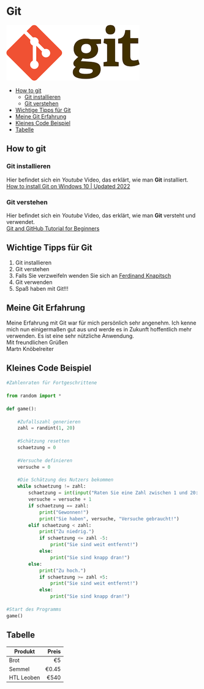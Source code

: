 # Git

<img alt="Git-Logo" src="/images/git.png">

- [How to git](#how_to_git)
	- [Git installieren](#install_git)
	- [Git verstehen](#understand_git)
- [Wichtige Tipps für Git](#important_hints_for_git)
- [Meine Git Erfahrung](#my_git_experience)
- [Kleines Code Beispiel](#small_code_example)
- [Tabelle](#table)

<a name="how_to_git"></a>
## How to git



<a name="install_git"></a>
### Git installieren
Hier befindet sich ein _Youtube_ Video, das erklärt, wie man **Git** installiert. <br>
[How to install Git on Windows 10 | Updated 2022](https://www.youtube.com/watch?v=cJTXh7g-uCM)

<a name="understand_git"></a>
### Git verstehen
Hier befindet sich ein _Youtube_ Video, das erklärt, wie man **Git** versteht und verwendet. <br>
[Git and GitHub Tutorial for Beginners](https://www.youtube.com/watch?v=tRZGeaHPoaw)

<a name="important_hints_for_git"></a>
## Wichtige Tipps für Git

1. Git installieren
2. Git verstehen
3. Falls Sie verzweifeln wenden Sie sich an [Ferdinand Knapitsch](https://www.knapitsch.at/)
4. Git verwenden
5. Spaß haben mit Git!!!

<a name="my_git_experience"></a>
## Meine Git Erfahrung

Meine Erfahrung mit Git war für mich persönlich sehr angenehm. Ich kenne mich nun einigermaßen gut aus und werde es in Zukunft hoffentlich mehr verwenden. Es ist eine sehr nützliche Anwendung. <br>
Mit freundlichen Grüßen <br>
Martn Knöbelreiter

<a name="small_code_example"></a>
## Kleines Code Beispiel

```python
#Zahlenraten für Fortgeschrittene

from random import *

def game():
    
    #Zufallszahl generieren
    zahl = randint(1, 20)
    
    #Schätzung resetten
    schaetzung = 0
    
    #Versuche definieren
    versuche = 0
    
    #Die Schätzung des Nutzers bekommen
    while schaetzung != zahl:
        schaetzung = int(input("Raten Sie eine Zahl zwischen 1 und 20: "))
        versuche = versuche + 1
        if schaetzung == zahl:
            print("Gewonnen!")
            print("Sie haben", versuche, "Versuche gebraucht!")
        elif schaetzung < zahl:
            print("Zu niedrig.")
            if schaetzung <= zahl -5:
                print("Sie sind weit entfernt!")
            else:
                print("Sie sind knapp dran!")
        else:
            print("Zu hoch.")
            if schaetzung >= zahl +5:
                print("Sie sind weit entfernt!")
            else:
                print("Sie sind knapp dran!")

#Start des Programms
game()
```
<a name="table"></a>
## Tabelle
| Produkt        | Preis |
| -------------- | -----:|
| Brot           |    €5 |
| Semmel         | €0.45 |
| HTL Leoben     |  €540 |
